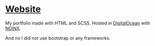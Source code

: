 # [Website](https://hari-krishnan.xyz/)

My portfolio made with HTML and SCSS.
Hosted in [DigitalOcean](https://www.digitalocean.com/) with [NGINX](https://www.nginx.com/).

And no I did not use bootstrap or any frameworks.
